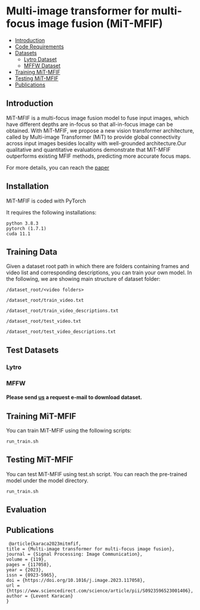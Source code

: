 # Multi-image transformer for multi-focus image fusion (MiT-MFIF)

- [Introduction](#introduction)
- [Code Requirements](#requirements)
- [Datasets](#data-structure)
    - [Lytro Dataset](#lytro)
    - [MFFW Dataset](#mffw)
- [Training MiT-MFIF](#training)
- [Testing MiT-MFIF](#testing)
- [Publications](#publications)

## Introduction

MiT-MFIF is a multi-focus image fusion model to fuse input images, which have different depths are in-focus so that all-in-focus image can be obtained. With MiT-MFIF, we propose a new vision transformer architecture, called by Multi-image Transformer (MiT) to provide global connectivity across input images besides locality with well-grounded architecture.Our qualitative and quantitative evaluations demonstrate that MiT-MFIF  outperforms existing MFIF methods, predicting more accurate focus maps.


For more details, you can reach the [paper](https://www.sciencedirect.com/science/article/pii/S0923596523001406) 
## Installation

MiT-MFIF is coded with PyTorch

It requires the following installations:

```
python 3.8.3
pytorch (1.7.1)
cuda 11.1
```


## Training Data

Given a dataset root path in which there are folders containing frames and video list  and corresponding descriptions, you can train your own model.
In the following, we are showing main structure of dataset folder:

`/dataset_root/<video folders>`

`/dataset_root/train_video.txt`

`/dataset_root/train_video_descriptions.txt`

`/dataset_root/test_video.txt`

`/dataset_root/test_video_descriptions.txt`


## Test Datasets

### Lytro 


### MFFW 

 

#### Please send [us](mailto:levent.karacan@iste.edu.tr) a request e-mail to download dataset.


## Training MiT-MFIF

You can train MiT-MFIF using the following scripts:

`run_train.sh`

## Testing MiT-MFIF

You can test MiT-MFIF using test.sh script. You can reach the pre-trained model under the model directory.

`run_train.sh`

## Evaluation

## Publications

```
 @article{karaca2023mitmfif,
title = {Multi-image transformer for multi-focus image fusion},
journal = {Signal Processing: Image Communication},
volume = {119},
pages = {117058},
year = {2023},
issn = {0923-5965},
doi = {https://doi.org/10.1016/j.image.2023.117058},
url = {https://www.sciencedirect.com/science/article/pii/S0923596523001406},
author = {Levent Karacan}
}
```
